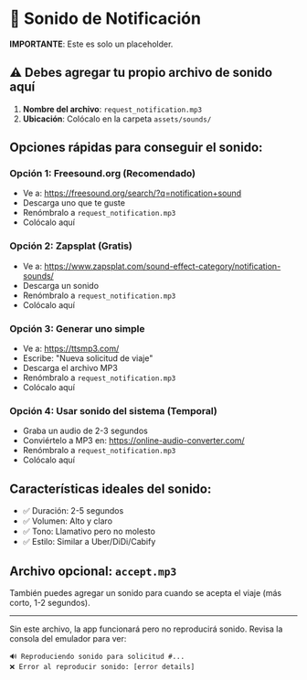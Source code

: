 # 🎵 Sonido de Notificación

**IMPORTANTE**: Este es solo un placeholder. 

## ⚠️ Debes agregar tu propio archivo de sonido aquí

1. **Nombre del archivo**: `request_notification.mp3`
2. **Ubicación**: Colócalo en la carpeta `assets/sounds/`

## Opciones rápidas para conseguir el sonido:

### Opción 1: Freesound.org (Recomendado)
- Ve a: https://freesound.org/search/?q=notification+sound
- Descarga uno que te guste
- Renómbralo a `request_notification.mp3`
- Colócalo aquí

### Opción 2: Zapsplat (Gratis)
- Ve a: https://www.zapsplat.com/sound-effect-category/notification-sounds/
- Descarga un sonido
- Renómbralo a `request_notification.mp3`
- Colócalo aquí

### Opción 3: Generar uno simple
- Ve a: https://ttsmp3.com/
- Escribe: "Nueva solicitud de viaje"
- Descarga el archivo MP3
- Renómbralo a `request_notification.mp3`
- Colócalo aquí

### Opción 4: Usar sonido del sistema (Temporal)
- Graba un audio de 2-3 segundos
- Conviértelo a MP3 en: https://online-audio-converter.com/
- Renómbralo a `request_notification.mp3`
- Colócalo aquí

## Características ideales del sonido:
- ✅ Duración: 2-5 segundos
- ✅ Volumen: Alto y claro
- ✅ Tono: Llamativo pero no molesto
- ✅ Estilo: Similar a Uber/DiDi/Cabify

## Archivo opcional: `accept.mp3`
También puedes agregar un sonido para cuando se acepta el viaje (más corto, 1-2 segundos).

---

Sin este archivo, la app funcionará pero no reproducirá sonido. Revisa la consola del emulador para ver:
```
🔊 Reproduciendo sonido para solicitud #...
❌ Error al reproducir sonido: [error details]
```
